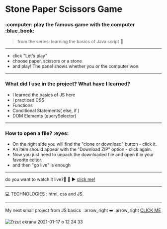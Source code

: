 <h1> Stone Paper Scissors Game </h1>
 

<h3>:computer: play the famous game  with  the computer  :blue_book:  </h3>


>from the series: learning the basics of Java script  :muscle:




----

* click "Let's play"
* choose paper, scissors or a stone
* and play!
The panel shows whether you or the computer won.


-------

<h3>What did I use in the project? What have I learned?</h3>

* I learned the basics of JS here
* I practiced CSS
* Functions 
* Conditional Statements( else, if )
* DOM Elements (querySelector)


-----
<h3>How to open a file? :eyes: </h3>

* On the right side you will find the "clone or download" button - click it.
* An item should appear with the "Download ZIP" option - click again.
* Now you just need to unpack the downloaded file and open it in your favorite editor.
* and then "go live" is enough
-------------------


do you want to watch it live?📲 :calling:  :arrow_forward:   [click me!](https://martynakiljan.github.io/STONE-PAPER-SCISSORS-GAME/game_paper:stone:scissors/index.html)


-----

:computer: TECHNOLOGIES : html, css and JS.

-----
My next small project from JS basics  :arrow_right :arrow_right: :arrow_right [CLICK ME ](https://github.com/martynakiljan/to-do-list)

![Zrzut ekranu 2021-01-17 o 12 24 33](https://user-images.githubusercontent.com/59742201/104839022-f60cda00-58be-11eb-8a76-9a247a926e40.png)

